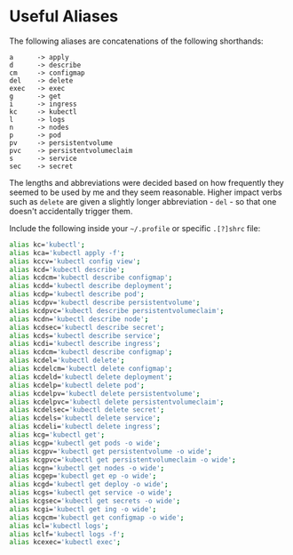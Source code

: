 # Useful Aliases
The following aliases are concatenations of the following shorthands:

```
a      -> apply
d      -> describe
cm     -> configmap
del    -> delete
exec   -> exec
g      -> get
i      -> ingress
kc     -> kubectl
l      -> logs
n      -> nodes
p      -> pod
pv     -> persistentvolume
pvc    -> persistentvolumeclaim
s      -> service
sec    -> secret
```

The lengths and abbreviations were decided based on how frequently they seemed to be used by me and they seem reasonable. Higher impact verbs such as `delete` are given a slightly longer abbreviation - `del` - so that one doesn't accidentally trigger them.

Include the following inside your `~/.profile` or specific `.[?]shrc` file:

```sh
alias kc='kubectl';
alias kca='kubectl apply -f';
alias kccv='kubectl config view';
alias kcd='kubectl describe';
alias kcdcm='kubectl describe configmap';
alias kcdd='kubectl describe deployment';
alias kcdp='kubectl describe pod';
alias kcdpv='kubectl describe persistentvolume';
alias kcdpvc='kubectl describe persistentvolumeclaim';
alias kcdn='kubectl describe node';
alias kcdsec='kubectl describe secret';
alias kcds='kubectl describe service';
alias kcdi='kubectl describe ingress';
alias kcdcm='kubectl describe configmap';
alias kcdel='kubectl delete';
alias kcdelcm='kubectl delete configmap';
alias kcdeld='kubectl delete deployment';
alias kcdelp='kubectl delete pod';
alias kcdelpv='kubectl delete persistentvolume';
alias kcdelpvc='kubectl delete persistentvolumeclaim';
alias kcdelsec='kubectl delete secret';
alias kcdels='kubectl delete service';
alias kcdeli='kubectl delete ingress';
alias kcg='kubectl get';
alias kcgp='kubectl get pods -o wide';
alias kcgpv='kubectl get persistentvolume -o wide';
alias kcgpvc='kubectl get persistentvolumeclaim -o wide';
alias kcgn='kubectl get nodes -o wide';
alias kcgep='kubectl get ep -o wide';
alias kcgd='kubectl get deploy -o wide';
alias kcgs='kubectl get service -o wide';
alias kcgsec='kubectl get secrets -o wide';
alias kcgi='kubectl get ing -o wide';
alias kcgcm='kubectl get configmap -o wide';
alias kcl='kubectl logs';
alias kclf='kubectl logs -f';
alias kcexec='kubectl exec';
```

